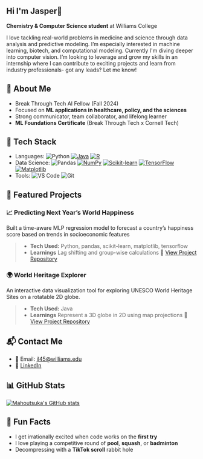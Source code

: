 ## Hi I'm Jasper👋

**Chemistry & Computer Science student** at Williams College 

I love tackling real-world problems in medicine and science through data analysis and predictive modeling. I’m especially interested in machine learning, biotech, and computational modeling. Currently I'm diving deeper into computer vision. I’m looking to leverage and grow my skills in an internship where I can contribute to exciting projects and learn from industry professionals- got any leads? Let me know!

## 💼 About Me

-  Break Through Tech AI Fellow (Fall 2024)  
-  Focused on **ML applications in healthcare, policy, and the sciences**  
-  Strong communicator, team collaborator, and lifelong learner  
-  **ML Foundations Certificate** (Break Through Tech x Cornell Tech)  

## 🔧 Tech Stack
- Languages: ![Python](https://img.shields.io/badge/Python-3776AB?style=flat&logo=python&logoColor=white) [![Java](https://img.shields.io/badge/Java-%23ED8B00.svg?logo=openjdk&logoColor=white)](#) [![R](https://img.shields.io/badge/R-%23276DC3.svg?logo=r&logoColor=white)](#)
- Data Science: ![Pandas](https://img.shields.io/badge/Pandas-150458?style=flat&logo=pandas&logoColor=white) [![NumPy](https://img.shields.io/badge/NumPy-4DABCF?logo=numpy&logoColor=fff)](#) [![Scikit-learn](https://img.shields.io/badge/-scikit--learn-%23F7931E?logo=scikit-learn&logoColor=white)](#) [![TensorFlow](https://img.shields.io/badge/TensorFlow-ff8f00?logo=tensorflow&logoColor=white)](#) [![Matplotlib](https://custom-icon-badges.demolab.com/badge/Matplotlib-71D291?logo=matplotlib&logoColor=fff)](#)
- Tools: ![VS Code](https://img.shields.io/badge/-VS%20Code-007ACC?style=flat&logo=visual-studio-code&logoColor=white) ![Git](https://img.shields.io/badge/-Git-F05032?style=flat&logo=git&logoColor=white) 

## 🚀 Featured Projects

### 📈 Predicting Next Year’s World Happiness  
Built a time-aware MLP regression model to forecast a country’s happiness score based on trends in socioeconomic features
> - **Tech Used:** Python, pandas, scikit-learn, matplotlib, tensorflow
> - **Learnings** Lag shifting and group-wise calculations
🔗 [View Project Repository](https://github.com/Mahoutsuka/World-Happiness-Prediction/blob/main/README.md)

### 🌍 World Heritage Explorer
An interactive data visualization tool for exploring UNESCO World Heritage Sites on a rotatable 2D globe. 
> - **Tech Used:** Java
> - **Learnings** Represent a 3D globe in 2D using map projections
🔗 [View Project Repository](https://github.com/mahmadirfan/World-Heritage-Sites/blob/main/README.md)

## 📬 Contact Me
- 📧 Email: jl45@williams.edu  
- 🔗 [LinkedIn](https://www.linkedin.com/in/jasper-li-71988732a/)  

## 📊 GitHub Stats
[![Mahoutsuka's GitHub stats](https://github-readme-stats.vercel.app/api?username=Mahoutsuka)](https://github.com/Mahoutsuka/github-readme-stats)

## 🎉 Fun Facts
- I get irrationally excited when code works on the **first try**
- I love playing a competitive round of **pool**, **squash**, or **badminton**
- Decompressing with a **TikTok scroll** rabbit hole
